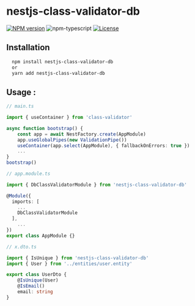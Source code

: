 # nestjs-class-validator-db
[![NPM version][npm-image]][npm-url]
![npm-typescript]
[![License][github-license]][github-license-url]

## Installation

```bash
  npm install nestjs-class-validator-db
  or
  yarn add nestjs-class-validator-db
```

## Usage :
```typescript
// main.ts

import { useContainer } from 'class-validator'

async function bootstrap() {
    const app = await NestFactory.create(AppModule)
    app.useGlobalPipes(new ValidationPipe())
    useContainer(app.select(AppModule), { fallbackOnErrors: true })
    ...
}
bootstrap()
```

```typescript
// app.module.ts

import { DbClassValidatorModule } from 'nestjs-class-validator-db'

@Module({
  imports: [
    ...
    DbClassValidatorModule
  ],
    ...
})
export class AppModule {}
```

```typescript
// x.dto.ts

import { IsUnique } from 'nestjs-class-validator-db'
import { User } from '../entities/user.entity'

export class UserDto {
    @IsUnique(User)
    @IsEmail()
    email: string
}
```

[npm-url]: https://github.com/milik27/nestjs-class-validator-db
[npm-image]: https://img.shields.io/npm/v/nestjs-class-validator-db
[github-license]: https://img.shields.io/github/license/milik27/nestjs-class-validator-db
[github-license-url]: https://github.com/milik27/nestjs-class-validator-db/blob/master/LICENSE
[npm-typescript]: https://img.shields.io/npm/types/nestjs-class-validator-db
